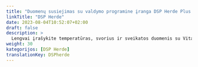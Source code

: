 ```yaml
---
title: "Duomenų susiejimas su valdymo programine įranga DSP Herde Plus arba Beef"
linkTitle: "DSP Herde"
date: 2023-08-04T10:52:07+02:00
draft: false
description: >
  Lengvai įrašykite temperatūras, svorius ir sveikatos duomenis su VitalControl įrenginiu ir importuokite įrašytus duomenis į *Herde* programinę įrangą.
weight: 30
kategorijos: [DSP Herde]
translationKey: DSPherde
---
```

